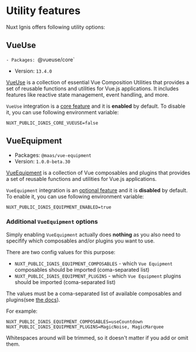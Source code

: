 # Utility features
Nuxt Ignis offers following utility options:

## VueUse
`- Packages: `@vueuse/core`
- Version: `13.4.0`

[VueUse](https://vueuse.org/) is a collection of essential Vue Composition Utilities that provides a set of reusable functions and utilities for Vue.js applications. It includes features like reactive state management, event handling, and more.

`VueUse` integration is a [core feature](/2-2-core-features.html) and it is **enabled** by default. To disable it, you can use following environment variable:

```env
NUXT_PUBLIC_IGNIS_CORE_VUEUSE=false
```

## VueEquipment
- Packages: `@maas/vue-equipment` 
- Version: `1.0.0-beta.30`

[VueEquipment](https://www.vue.equipment/) is a collection of Vue composables and plugins that provides a set of reusable functions and utilities for Vue.js applications.

`VueEquipment` integration is an [optional feature](/2-3-optional-features.html) and it is **disabled** by default. To enable it, you can use following environment variable:

```env
NUXT_PUBLIC_IGNIS_EQUIPMENT_ENABLED=true
```

### Additional `VueEquipment` options
Simply enabling `VueEquipment` actually does **nothing** as you also need to specifify which composables and/or plugins you want to use.

There are two config values for this purpose:
- `NUXT_PUBLIC_IGNIS_EQUIPMENT_COMPOSABLES` - which `Vue Equipment` composables should be imported (coma-separated list)
- `NUXT_PUBLIC_IGNIS_EQUIPMENT_PLUGINS` - which `Vue Equipment` plugins should be imported (coma-separated list)

The values must be a coma-separated list of available composables and plugins(see [the docs](https://www.vue.equipment/overview/getting-started.html)).

For example:

```[.env]
NUXT_PUBLIC_IGNIS_EQUIPMENT_COMPOSABLES=useCountdown
NUXT_PUBLIC_IGNIS_EQUIPMENT_PLUGINS=MagicNoise, MagicMarquee
```

Whitespaces around will be trimmed, so it doesn't matter if you add or omit them.
